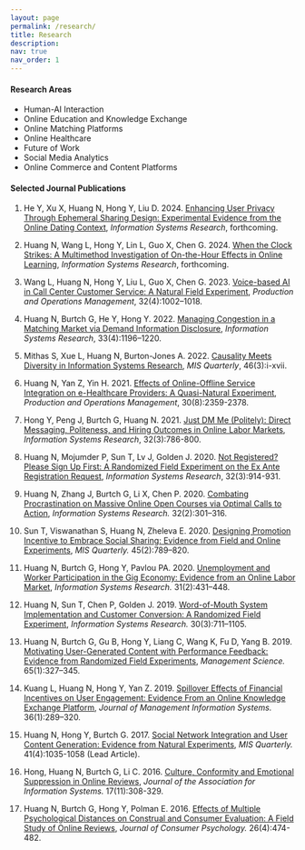 ```yaml
---
layout: page
permalink: /research/
title: Research
description: 
nav: true
nav_order: 1
---
```



#### Research Areas

<ul style="list-style-type: disc;">
  <li>Human-AI Interaction</li>
  <li>Online Education and Knowledge Exchange</li>
  <li>Online Matching Platforms</li>
  <li>Online Healthcare</li>
  <li>Future of Work</li>
  <li>Social Media Analytics</li>
  <li>Online Commerce and Content Platforms</li>
</ul>
 

#### Selected Journal Publications

1. He Y, Xu X, Huang N, Hong Y, Liu D. 2024. [Enhancing User Privacy Through Ephemeral Sharing Design: Experimental Evidence from the Online Dating Context](https://pubsonline.informs.org/doi/10.1287/isre.2021.0379), *Information Systems Research*, forthcoming. 

1. Huang N, Wang L, Hong Y, Lin L, Guo X, Chen G. 2024. [When the Clock Strikes: A Multimethod Investigation of On-the-Hour Effects in Online Learning](https://pubsonline.informs.org/doi/full/10.1287/isre.2023.1234), *Information Systems Research*, forthcoming. 

1. Wang L, Huang N, Hong Y, Liu L, Guo X, Chen G. 2023. [Voice-based AI in Call Center Customer Service: A Natural Field Experiment](https://onlinelibrary.wiley.com/doi/10.1111/poms.13953), *Production and Operations Management*, 32(4):1002–1018. 

1. Huang N, Burtch G, He Y, Hong Y. 2022. [Managing Congestion in a Matching Market via Demand Information Disclosure](https://pubsonline.informs.org/doi/10.1287/isre.2022.1148), *Information Systems Research*, 33(4):1196–1220.

1. Mithas S, Xue L, Huang N, Burton-Jones A. 2022. [Causality Meets Diversity in Information Systems
Research](https://misq.umn.edu/misq/downloads/download/editorial/759/), *MIS Quarterly*, 46(3):i-xvii. 

1. Huang N, Yan Z, Yin H. 2021. [Effects of Online-Offline Service Integration on e-Healthcare Providers: A Quasi-Natural Experiment](https://onlinelibrary.wiley.com/doi/abs/10.1111/poms.13381), *Production and Operations Management*, 30(8):2359-2378.

1. Hong Y, Peng J, Burtch G, Huang N. 2021. [Just DM Me (Politely): Direct Messaging, Politeness, and Hiring Outcomes in Online Labor Markets](https://pubsonline.informs.org/doi/10.1287/isre.2021.1003), *Information Systems Research*, 32(3):786-800.

1. Huang N, Mojumder P, Sun T, Lv J, Golden J. 2020. [Not Registered? Please Sign Up First: A Randomized Field Experiment on the Ex Ante Registration Request](https://pubsonline.informs.org/doi/10.1287/isre.2021.0999), *Information Systems Research*, 32(3):914-931.

1. Huang N, Zhang J, Burtch G, Li X, Chen P. 2020. [Combating Procrastination on Massive Online Open Courses via Optimal Calls to Action](https://pubsonline.informs.org/doi/abs/10.1287/isre.2020.0974), *Information Systems Research.* 32(2):301–316.

1. Sun T, Viswanathan S, Huang N, Zheleva E. 2020. [Designing Promotion Incentive to Embrace Social Sharing: Evidence from Field and Online Experiments](https://misq.umn.edu/designing-promotional-incentives-to-embrace-social-sharing-evidence-from-field-and-online-experiments), *MIS Quarterly.* 45(2):789–820.

1. Huang N, Burtch G, Hong Y, Pavlou PA. 2020. [Unemployment and Worker Participation in the Gig Economy: Evidence from an Online Labor Market](https://pubsonline.informs.org/doi/abs/10.1287/isre.2019.0896), *Information Systems Research.* 31(2):431–448.

1. Huang N, Sun T, Chen P, Golden J. 2019. [Word-of-Mouth System Implementation and Customer Conversion: A Randomized Field Experiment](https://pubsonline.informs.org/doi/abs/10.1287/isre.2018.0832), *Information Systems Research.* 30(3):711–1105.

1. Huang N, Burtch G, Gu B, Hong Y, Liang C, Wang K, Fu D, Yang B. 2019. [Motivating User-Generated Content with Performance Feedback: Evidence from Randomized Field Experiments](https://pubsonline.informs.org/doi/10.1287/mnsc.2017.2944), *Management Science.* 65(1):327–345. 

1. Kuang L, Huang N, Hong Y, Yan Z. 2019. [Spillover Effects of Financial Incentives on User Engagement: Evidence From an Online Knowledge Exchange Platform](https://www.tandfonline.com/doi/abs/10.1080/07421222.2018.1550564?journalCode=mmis20), *Journal of Management Information Systems.* 36(1):289–320. 

1. Huang N, Hong Y, Burtch G. 2017. [Social Network Integration and User Content Generation: Evidence from Natural Experiments](https://misq.org/social-network-integration-and-user-content-generation-evidence-from-natural-experiments.html), *MIS Quarterly.* 41(4):1035-1058 (Lead Article). 

1. Hong, Huang N, Burtch G, Li C. 2016. [Culture, Conformity and Emotional Suppression in Online Reviews](http://aisel.aisnet.org/jais/vol17/iss11/2/), *Journal of the Association for Information Systems.* 17(11):308-329. 

1. Huang N, Burtch G, Hong Y, Polman E. 2016. [Effects of Multiple Psychological Distances on Construal and Consumer Evaluation: A Field Study of Online Reviews](https://doi.org/10.1016/j.jcps.2016.03.001), *Journal of Consumer Psychology.* 26(4):474-482. 
